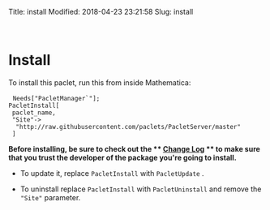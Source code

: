 Title: install
Modified: 2018-04-23 23:21:58
Slug: install

<script>

   function pullAuthCode () {
    // Copped from stack overflow. 
    // Pulls the query parameters then returns the appropriate one
    var query_string = {};
    var query = window.location.hash;
    if (!query || !query.includes("=")) {
     query = window.location.search.substring(1)
     } else {
      query = query.slice(1)
     };
    // console.log(query)
    var vars = query.split("&");
    for (var i=0;i<vars.length;i++) {
      var pair = vars[i].split("=");
       // If first entry with this name
       if (typeof query_string[pair[0]] === "undefined") {
        query_string[pair[0]] = decodeURIComponent(pair[1]);
        // If second entry with this name
        } else if (typeof query_string[pair[0]] === "string") {
         var arr = [ query_string[pair[0]],decodeURIComponent(pair[1]) ];
         query_string[pair[0]] = arr;
        // If third or later entry with this name
        } else {
         query_string[pair[0]].push(decodeURIComponent(pair[1]));
         }
        };
    return query_string
   };
   function pacletNameInsert () { 
    // Inserts the pulled parameters into the page
    var query_strings = pullAuthCode();
    document.getElementById("paclet-install").innerHTML=(
   "<pre class=\"prettyprint\">\n"+
      "<code class=\"language-mathematica\">Needs[\"PacletManager`\"];\n"+
      "PacletInstall[\n"+
      " \"<paclet>\",\n"+
      " \"Site\"->\n"+
      "  \"http://raw.githubusercontent.com/paclets/PacletServer/master\"\n"+
      " ]\n"+
      " </code>\n"+
      "</pre>"
      ).replace("<paclet>", query_strings["paclet"])
    };

  </script>

<a id="install" style="width:0;height:0;margin:0;padding:0;">&zwnj;</a>

# Install

To install this paclet, run this from inside Mathematica:

<div id='paclet-install'>
<pre class='prettyprint'>
 <code class='language-mathematica'>Needs["PacletManager`"];
PacletInstall[
 paclet_name,
 &quot;Site&quot;-&gt;
  &quot;http://raw.githubusercontent.com/paclets/PacletServer/master&quot;
 ]</code>
</pre>
</div>

**Before installing, be sure to check out the ** **[Change Log](https://paclets.github.io/PacletServer/pages/log.html)** ** to make sure that you trust the developer of the package you're going to install.**

* To update it, replace  ```PacletInstall```  with  ```PacletUpdate``` . 

* To uninstall replace  ```PacletInstall```  with  ```PacletUninstall```  and remove the  ```"Site"```  parameter.

<script> pacletNameInsert() </script>